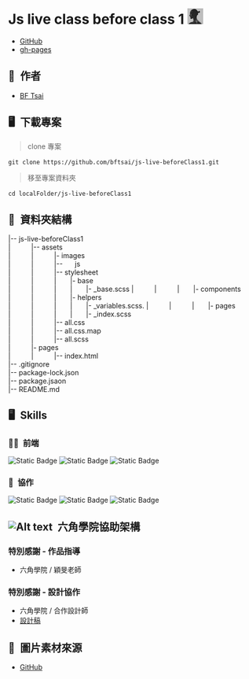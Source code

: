 # Js live class before class 1 ![vito](assets/images/vito-icon.png)  

* [GitHub](https://github.com/bftsai/js-live-beforeClass1)  
* [gh-pages]()  

## 🕺&ensp;作者
  - [BF Tsai](https://github.com/bftsai)  

## 🖥&ensp;下載專案
> clone 專案  
```
git clone https://github.com/bftsai/js-live-beforeClass1.git   
```

> 移至專案資料夾  
```
cd localFolder/js-live-beforeClass1   
```

## 📂&ensp;資料夾結構
|-- js-live-beforeClass1  
|&emsp;&emsp;&emsp;|-- assets  
|&emsp;&emsp;&emsp;|&emsp;&emsp;&emsp;|- images  
|&emsp;&emsp;&emsp;|&emsp;&emsp;&emsp;|-- &emsp;&ensp;js  
|&emsp;&emsp;&emsp;|&emsp;&emsp;&emsp;|-- stylesheet  
|&emsp;&emsp;&emsp;|&emsp;&emsp;&emsp;|&emsp;&emsp;|- base  
|&emsp;&emsp;&emsp;|&emsp;&emsp;&emsp;|&emsp;&emsp;|&emsp;&emsp;|- _base.scss
|&emsp;&emsp;&emsp;|&emsp;&emsp;&emsp;|&emsp;&emsp;|- components  
|&emsp;&emsp;&emsp;|&emsp;&emsp;&emsp;|&emsp;&emsp;|- helpers  
|&emsp;&emsp;&emsp;|&emsp;&emsp;&emsp;|&emsp;&emsp;|&emsp;&emsp;|- _variables.scss.
|&emsp;&emsp;&emsp;|&emsp;&emsp;&emsp;|&emsp;&emsp;|- pages  
|&emsp;&emsp;&emsp;|&emsp;&emsp;&emsp;|&emsp;&emsp;|&emsp;&emsp;|- _index.scss  
|&emsp;&emsp;&emsp;|&emsp;&emsp;&emsp;|-- all.css  
|&emsp;&emsp;&emsp;|&emsp;&emsp;&emsp;|-- all.css.map  
|&emsp;&emsp;&emsp;|&emsp;&emsp;&emsp;|-- all.scss  
|&emsp;&emsp;&emsp;|- pages  
|&emsp;&emsp;&emsp;|&emsp;&emsp;&emsp;|-- index.html  
|-- .gitignore  
|-- package-lock.json  
|-- package.jsaon  
|-- README.md  

## 🖥&ensp;Skills  
### 🧑‍💻&ensp;前端
![Static Badge](https://img.shields.io/badge/HTML5-E34F26?logo=HTML5&logoColor=fff&labelColor=2c2a2a)
![Static Badge](https://img.shields.io/badge/CSS3-1572B6?logo=css3&logoColor=fff&labelColor=2c2a2a)
![Static Badge](https://img.shields.io/badge/SASS-CC6699?logo=sass&logoColor=fff&labelColor=2c2a2a)
<!-- ![Static Badge](https://img.shields.io/badge/Bootstrap_5-7952B3?logo=Bootstrap&logoColor=fff&labelColor=2c2a2a)
![Static Badge](https://img.shields.io/badge/jQuery-0769AD?logo=jquery&logoColor=fff&labelColor=2c2a2a)  
![Gsap](https://img.shields.io/badge/GreenSock-learning-88CE02?logo=greensock) 
![JavaScript](https://img.shields.io/badge/javascript-learning-F7DF1E?logo=javascript&labelColor=000)   -->
<!-- 用法
![Static Badge](https://img.shields.io/badge/HTML5-E34F26?logo=HTML5&logoColor=fff&labelColor=2c2a2a)
(網址/badge/標籤左邊文字(以上範例沒有左邊文字，故可不用輸入)-標籤右邊文字-標籤右邊顏色?logo=標籤logo 名稱&標籤顏色=fff&左邊標籤背景顏色=2c2a2a)
-->
<!-- ![JavaScript](https://img.shields.io/badge/javascript-%23323330.svg?style=for-the-badge&logo=javascript&logoColor=%23F7DF1E) -->

### 🤝&ensp;協作  
![Static Badge](https://img.shields.io/badge/Git-F05032?logo=git&logoColor=fff&labelColor=2c2a2a)
![Static Badge](https://img.shields.io/badge/GitHub-181717?logo=github&logoColor=fff&labelColor=2c2a2a)
![Static Badge](https://img.shields.io/badge/Discord-5865F2?logo=discord&logoColor=fff&labelColor=2c2a2a)  


## ![Alt text](hexschool-logo.png)&ensp;六角學院協助架構
<!-- ![Vite](https://img.shields.io/badge/vite-%23646CFF.svg?style=for-the-badge&logo=vite&logoColor=white) -->
### 特別感謝 - 作品指導
  - 六角學院 / 穎旻老師
    
### 特別感謝 - 設計協作
  - 六角學院 / 合作設計師
  - [設計稿](https://www.figma.com/file/eB5X8OYO4whPx3btCZdr3w/2023-切版夏季班-W1---個人履歷?type=design&node-id=0-1&mode=design)

## 🌄&ensp;圖片素材來源
- [GitHub](https://github.com/hexschool/2022-web-layout-training/tree/main/2023week1)





